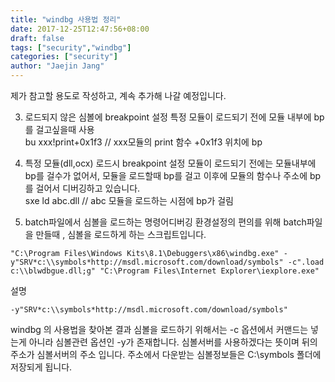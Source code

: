 ```yaml
---
title: "windbg 사용법 정리"
date: 2017-12-25T12:47:56+08:00
draft: false
tags: ["security","windbg"]
categories: ["security"]
author: "Jaejin Jang"
---
```


제가 참고할 용도로 작성하고, 계속 추가해 나갈 예정입니다.

3. 로드되지 않은 심볼에 breakpoint 설정
특정 모듈이 로드되기 전에 모듈 내부에 bp를 걸고싶을때 사용  
bu xxx!print+0x1f3 // xxx모듈의 print 함수 +0x1f3 위치에 bp

2. 특정 모듈(dll,ocx) 로드시 breakpoint 설정
모듈이 로드되기 전에는 모듈내부에 bp를 걸수가 없어서, 모듈을 로드할때 bp를 걸고 이후에 모듈의 함수나 주소에 bp를 걸어서 디버깅하고 있습니다.  
sxe ld abc.dll    // abc 모듈을 로드하는 시점에 bp가 걸림

1. batch파일에서 심볼을 로드하는 명령어디버깅 환경설정의 편의를 위해 batch파일을 만들때 , 심볼을 로드하게 하는 스크립트입니다.
```
"C:\Program Files\Windows Kits\8.1\Debuggers\x86\windbg.exe" -y"SRV*c:\\symbols*http://msdl.microsoft.com/download/symbols" -c".load c:\\blwdbgue.dll;g" "C:\Program Files\Internet Explorer\iexplore.exe"
```

설명  
```
-y"SRV*c:\\symbols*http://msdl.microsoft.com/download/symbols" 
```
windbg 의 사용법을 찾아본 결과 심볼을 로드하기 위해서는 -c 옵션에서 커맨드는 넣는게 아니라 심볼관련 옵션인 -y가 존재합니다. 
심볼서버를 사용하겠다는 뜻이며 뒤의 주소가 심볼서버의 주소 입니다. 주소에서 다운받는 심볼정보들은 C:\symbols 폴더에 저장되게 됩니다.
